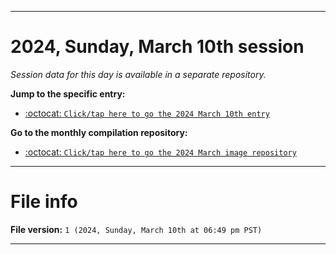 
***

# 2024, Sunday, March 10th session

_Session data for this day is available in a separate repository._

**Jump to the specific entry:**

- [:octocat: `Click/tap here to go the 2024 March 10th entry`](https://github.com/seanpm2001/SeansLifeArchive_Images_MotorWorld_CarFactory_Y2024_V3/tree/SeansLifeArchive_Images_MotorWorld_CarFactory_Y2024_V3_Main-dev/03_March/10/)

**Go to the monthly compilation repository:**

- [:octocat: `Click/tap here to go the 2024 March image repository`](https://github.com/seanpm2001/SeansLifeArchive_Images_MotorWorld_CarFactory_Y2024_V3/)

***

# File info

**File version:** `1 (2024, Sunday, March 10th at 06:49 pm PST)`

***
